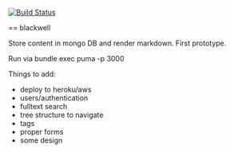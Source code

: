 [![Build Status](https://semaphoreci.com/api/v1/projects/0d67889d-96c6-456b-9495-9c019aea57b6/598844/badge.svg)](https://semaphoreci.com/skorbut/blackwell)

== blackwell

Store content in mongo DB and render markdown. First prototype.

Run via bundle exec puma -p 3000

Things to add:

* deploy to heroku/aws
* users/authentication
* fulltext search
* tree structure to navigate
* tags
* proper forms
* some design
